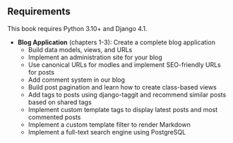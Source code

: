 ## Requirements

This book requires Python 3.10+ and Django 4.1.

- **Blog Application** (chapters 1-3): Create a complete blog application
  - Build data models, views, and URLs
  - Implement an administration site for your blog
  - Use canonical URLs for modles and implement SEO-friendly URLs for posts
  - Add comment system in our blog
  - Build post pagination and learn how to create class-based views
  - Add tags to posts using django-taggit and recommend similar posts based on shared tags
  - Implement custom template tags to display latest posts and most commented posts
  - Implement a custom template filter to render Markdown
  - Implement a full-text search engine using PostgreSQL
  
